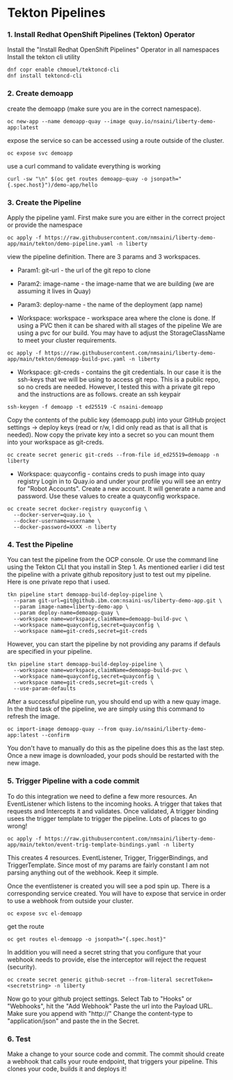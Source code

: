 # Tekton Pipelines


### 1. Install Redhat OpenShift Pipelines (Tekton) Operator
Install the "Install Redhat OpenShift Pipelines" Operator in all namespaces
Install the tekton cli utility
```
dnf copr enable chmouel/tektoncd-cli
dnf install tektoncd-cli
```


### 2. Create demoapp

create the demoapp (make sure you are in the correct namespace).
```
oc new-app --name demoapp-quay --image quay.io/nsaini/liberty-demo-app:latest
```
expose the service so can be accessed using a route outside of the cluster.
```
oc expose svc demoapp
```
use a curl command to validate everything is working
```
curl -sw "\n" $(oc get routes demoapp-quay -o jsonpath="{.spec.host}")/demo-app/hello
```

### 3. Create the Pipeline

Apply the pipeline yaml. First make sure you are either in the correct project or provide the namespace
```
oc apply -f https://raw.githubusercontent.com/nmsaini/liberty-demo-app/main/tekton/demo-pipeline.yaml -n liberty 
```
view the pipeline definition.
There are 3 params and 3 workspaces.
+ Param1: git-url - the url of the git repo to clone
+ Param2: image-name - the image-name that we are building (we are assuming it lives in Quay)
+ Param3: deploy-name - the name of the deployment (app name)

+ Workspace: workspace - workspace area where the clone is done. If using a PVC then it can be shared with all stages of the pipeline
We are using a pvc for our build. You may have to adjust the StorageClassName to meet your cluster requirements.
```
oc apply -f https://raw.githubusercontent.com/nmsaini/liberty-demo-app/main/tekton/demoapp-build-pvc.yaml -n liberty
```
+ Workspace: git-creds - contains the git credentials. In our case it is the ssh-keys that we will be using to access git repo.
This is a public repo, so no creds are needed. However, I tested this with a private git repo and the instructions are as follows.
create an ssh keypair
```
ssh-keygen -f demoapp -t ed25519 -C nsaini-demoapp
```
Copy the contents of the public key (demoapp.pub) into your GitHub project settings -> deploy keys (read or r/w, I did only read as that is all that is needed).
Now copy the private key into a secret so you can mount them into your workspace as git-creds.
```
oc create secret generic git-creds --from-file id_ed25519=demoapp -n liberty
```

+ Workspace: quayconfig - contains creds to push image into quay registry
Login in to Quay.io and under your profile you will see an entry for "Robot Accounts". Create a new account. It will generate a name and password.
Use these values to create a quayconfig workspace.
```
oc create secret docker-registry quayconfig \
  --docker-server=quay.io \
  --docker-username=username \
  --docker-password=XXXX -n liberty
```

### 4. Test the Pipeline
You can test the pipeline from the OCP console. Or use the command line using the Tekton CLI that you install in Step 1.
As mentioned earlier i did test the pipeline with a private github repository just to test out my pipeline. Here is one private repo that i used.
```
tkn pipeline start demoapp-build-deploy-pipeline \
  --param git-url=git@github.ibm.com:nsaini-us/liberty-demo-app.git \
  --param image-name=liberty-demo-app \
  --param deploy-name=demoapp-quay \
  --workspace name=workspace,claimName=demoapp-build-pvc \
  --workspace name=quayconfig,secret=quayconfig \
  --workspace name=git-creds,secret=git-creds 
```

However, you can start the pipeline by not providing any params if defauls are specified in your pipeline.
```
tkn pipeline start demoapp-build-deploy-pipeline \
  --workspace name=workspace,claimName=demoapp-build-pvc \
  --workspace name=quayconfig,secret=quayconfig \
  --workspace name=git-creds,secret=git-creds \
  --use-param-defaults
```
After a successful pipeline run, you should end up with a new quay image. In the third task of the pipeline, we are simply using this command to refresh the image. 
```
oc import-image demoapp-quay --from quay.io/nsaini/liberty-demo-app:latest --confirm
```
You don't have to manually do this as the pipeline does this as the last step. Once a new image is downloaded, your pods should be restarted with the new image. 


### 5. Trigger Pipeline with a code commit

To do this integration we need to define a few more resources. 
An EventListener which listens to the incoming hooks. A trigger that takes that requests and Intercepts it and validates. Once validated, A trigger binding usees the trigger template to trigger the pipeline. Lots of places to go wrong!

```
oc apply -f https://raw.githubusercontent.com/nmsaini/liberty-demo-app/main/tekton/event-trig-template-bindings.yaml -n liberty
```

This creates 4 resources. EventListener, Trigger, TriggerBindings, and TriggerTemplate. Since most of my params are fairly constant I am not parsing anything out of the webhook. Keep it simple.

Once the eventlistener is created you will see a pod spin up. There is a corresponding service created. You will have to expose that service in order to use a webhook from outside your cluster.
```
oc expose svc el-demoapp
```
get the route 
```
oc get routes el-demoapp -o jsonpath="{.spec.host}"
```
In addition you will need a secret string that you configure that your webhook needs to provide, else the interceptor will reject the request (security). 
```
oc create secret generic github-secret --from-literal secretToken=<secretstring> -n liberty
```
Now go to your github project settings. Select Tab to "Hooks" or "Webhooks", hit the "Add Webhook"
Paste the url into the Payload URL. Make sure you append with "http://"
Change the content-type to "application/json" and paste the <secretstring> in the Secret.

### 6. Test
Make a change to your source code and commit. The commit should create a webhook that calls your route endpoint, that triggers your pipeline. This clones your code, builds it and deploys it!
